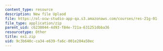```yaml
---
content_type: resource
description: New file Uplaod
file: https://ol-ocw-studio-app-qa.s3.amazonaws.com/courses/res-21g-01-kana-spring-2010/9c3b640cca34e639fa6c001e204a50ec_ex1.zip
file_type: application/zip
parent_uid: c6230044-4d93-f84e-721a-631251dbba36
resourcetype: Other
title: ex1.zip
uid: 9c3b640c-ca34-e639-fa6c-001e204a50ec
---
```

